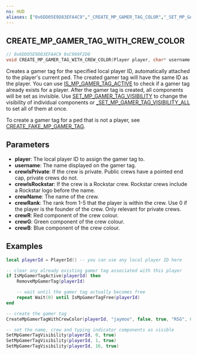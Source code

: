 ```yaml
---
ns: HUD
aliases: ["0x6DD05E9D83EFA4C9","_CREATE_MP_GAMER_TAG_COLOR","_SET_MP_GAMER_TAG_COLOR","_CREATE_MP_GAMER_TAG_FOR_NET_PLAYER"]
---
```

## CREATE_MP_GAMER_TAG_WITH_CREW_COLOR

```c
// 0x6DD05E9D83EFA4C9 0xC969F2D0
void CREATE_MP_GAMER_TAG_WITH_CREW_COLOR(Player player, char* username, BOOL crewIsPrivate, BOOL crewIsRockstar, char* crewName, int crewRank, int crewR, int crewG, int crewB);
```

Creates a gamer tag for the specified local player ID, automatically attached to the player's current ped.
The created gamer tag will have the same ID as the player. You can use [IS_MP_GAMER_TAG_ACTIVE](#_0x4E929E7A5796FD26) to check if a gamer tag already exists for a player.
After the gamer tag is created, all components will be set as invisible. Use [SET_MP_GAMER_TAG_VISIBILITY](#_0x63BB75ABEDC1F6A0) to change the visibility of individual components or [_SET_MP_GAMER_TAG_VISIBILITY_ALL](#_0xEE76FF7E6A0166B0) to set all of them at once.

To create a gamer tag for a ped that is not a player, see [CREATE_FAKE_MP_GAMER_TAG](#_0xBFEFE3321A3F5015).


## Parameters
* **player**: The local player ID to assign the gamer tag to.
* **username**: The name displayed on the gamer tag.
* **crewIsPrivate**: If the crew is private. Public crews have a pointed end cap, private crews do not.
* **crewIsRockstar**: If the crew is a Rockstar crew. Rockstar crews include a Rockstar logo before the name.
* **crewName**: The name of the crew.
* **crewRank**: The rank from 1-5 that the player is within the crew. Use 0 if the player is the founder of the crew. Only relevant for private crews.
* **crewR**: Red component of the crew colour.
* **crewG**: Green component of the crew colour.
* **crewB**: Blue component of the crew colour.


## Examples
```lua
local playerId = PlayerId() -- you can use any local player ID here

-- clear any already existing gamer tag associated with this player
if IsMpGamerTagActive(playerId) then
	RemoveMpGamerTag(playerId)

	-- wait until the gamer tag actually becomes free
	repeat Wait(0) until IsMpGamerTagFree(playerId)
end

-- create the gamer tag
CreateMpGamerTagWithCrewColor(playerId, "jaymoo", false, true, "RSG", 0, 200, 0, 200)

-- set the name, crew and typing indicator components as visible
SetMpGamerTagVisibility(playerId, 0, true)
SetMpGamerTagVisibility(playerId, 1, true)
SetMpGamerTagVisibility(playerId, 16, true)
```

